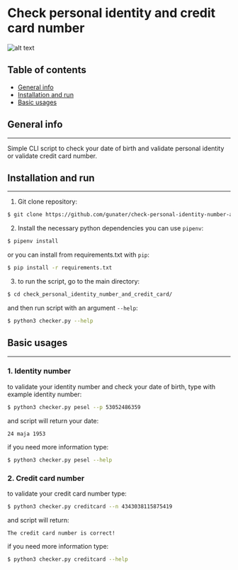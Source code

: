 # Check personal identity and credit card number 
![alt text](https://img.icons8.com/external-justicon-lineal-color-justicon/452/external-wallet-ecommerce-justicon-lineal-color-justicon.png)
## Table of contents
* [General info](#general-info)
* [Installation and run](#Installation-and-run)
* [Basic usages](#Basic-usages)

## General info
___
Simple CLI script to  check your date of birth and validate
personal identity or validate credit card number.
## Installation and run
___
1. Git clone repository:
```bash
$ git clone https://github.com/gunater/check-personal-identity-number-and-credit-card.git
```
2. Install the necessary python dependencies you can use `pipenv`:
```bash
$ pipenv install
```
or you can install from requirements.txt with `pip`:
```bash
$ pip install -r requirements.txt
```
3. to run the script, go to the main directory:
```bash
$ cd check_personal_identity_number_and_credit_card/
```
and then run script with an argument `--help`:
```bash
$ python3 checker.py --help
```
## Basic usages
___
### 1. Identity number
to validate your identity number and check your date of birth, type with example identity number:
```bash
$ python3 checker.py pesel --p 53052486359
```
and script will return your date:
```text
24 maja 1953
```
if you need more information type:
```bash
$ python3 checker.py pesel --help
```
### 2. Credit card number
to validate your credit card number type:
```bash
$ python3 checker.py creditcard --n 4343038115875419
```
and script will return:
```text
The credit card number is correct!
```
if you need more information type:
```bash
$ python3 checker.py creditcard --help
```